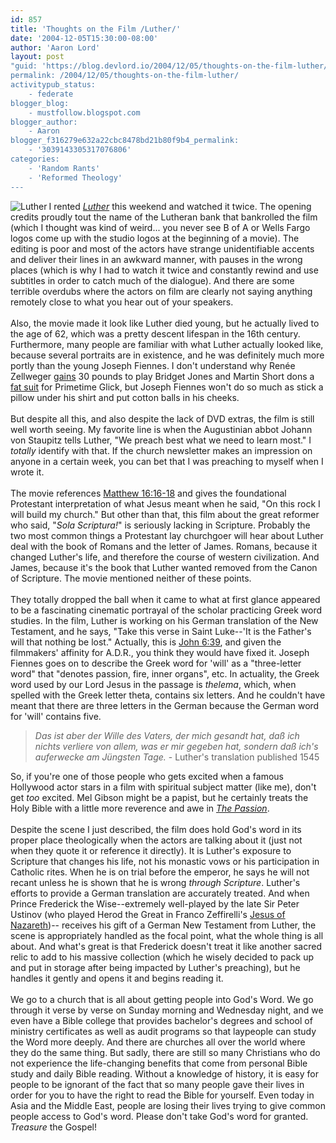 ```yaml
---
id: 857
title: 'Thoughts on the Film /Luther/'
date: '2004-12-05T15:30:00-08:00'
author: 'Aaron Lord'
layout: post
"guid: 'https://blog.devlord.io/2004/12/05/thoughts-on-the-film-luther/'
permalink: /2004/12/05/thoughts-on-the-film-luther/
activitypub_status:
    - federate
blogger_blog:
    - mustfollow.blogspot.com
blogger_author:
    - Aaron
blogger_f316279e632a22cbc8478bd21b80f9b4_permalink:
    - '3039143305317076806'
categories:
    - 'Random Rants'
    - 'Reformed Theology'
---
```


<a href="http://www.amazon.com/exec/obidos/ASIN/B0002C9D9U/lbmusic"><img align="left" alt="Luther" border="0" src="http://images.amazon.com/images/P/B0002C9D9U.01._SCMZZZZZZZ_.jpg" /></a> I rented <a href="http://www.amazon.com/exec/obidos/ASIN/B0002C9D9U/lbmusic"><i>Luther</i></a> this weekend and watched it twice.  The opening credits proudly tout the name of the Lutheran bank that bankrolled the film (which I thought was kind of weird...  you never see B of A or Wells Fargo logos come up with the studio logos at the beginning of a movie).  The editing is poor and most of the actors have strange unidentifiable accents and deliver their lines in an awkward manner, with pauses in the wrong places (which is why I had to watch it twice and constantly rewind and use subtitles in order to catch much of the dialogue).  And there are some terrible overdubs where the actors on film are clearly not saying anything remotely close to what you hear out of your speakers.<br /><br />Also, the movie made it look like Luther died young, but he actually lived to the age of 62, which was a pretty descent lifespan in the 16th century.  Furthermore, many people are familiar with what Luther actually looked like, because several portraits are in existence, and he was definitely much more portly than the young Joseph Fiennes.  I don't understand why Renée Zellweger <a href="http://www.greencine.com/list?action=viewList&amp;listID=4400" target="_blank" rel="noopener">gains</a> 30 pounds to play Bridget Jones and Martin Short dons a <a href="http://www.freep.com/entertainment/movies/pad24_20010724.htm" target="_blank" rel="noopener">fat suit</a> for Primetime Glick, but Joseph Fiennes won't do so much as stick a pillow under his shirt and put cotton balls in his cheeks.<br /><br />But despite all this, and also despite the lack of DVD extras, the film is still well worth seeing.  My favorite line is when the Augustinian abbot Johann von Staupitz tells Luther, "We preach best what we need to learn most."  I <i>totally</i> identify with that.  If the church newsletter makes an impression on anyone in a certain week, you can bet that I was preaching to myself when I wrote it.<br /><br />The movie references <a href="http://www.biblegateway.com/cgi-bin/bible?language=english&amp;passage=Matthew+16%3A16-18&amp;version=ESV" target="_blank" rel="noopener">Matthew 16:16-18</a> and gives the foundational Protestant interpretation of what Jesus meant when he said, "On this rock I will build my church."  But other than that, this film about the great reformer who said, "<i>Sola Scriptura!</i>" is seriously lacking in Scripture.  Probably the two most common things a Protestant lay churchgoer will hear about Luther deal with the book of Romans and the letter of James.  Romans, because it changed Luther's life, and therefore the course of western civilization.  And James, because it's the book that Luther wanted removed from the Canon of Scripture.  The movie mentioned neither of these points.<br /><br />They totally dropped the ball when it came to what at first glance appeared to be a fascinating cinematic portrayal of the scholar practicing Greek word studies.  In the film, Luther is working on his German translation of the New Testament, and he says, "Take this verse in Saint Luke--'It is the Father's will that nothing be lost."  Actually, this is <a href="http://www.biblegateway.com/cgi-bin/bible?language=english&amp;version=NKJV&amp;passage=John+6%3A39&amp;x=0&amp;y=0" target="_blank" rel="noopener">John 6:39</a>, and given the filmmakers' affinity for A.D.R., you think they would have fixed it.  Joseph Fiennes goes on to describe the Greek word for 'will' as a "three-letter word" that "denotes passion, fire, inner organs", etc.  In actuality, the Greek word used by our Lord Jesus in the passage is <i>thelema</i>, which, when spelled with the Greek letter theta, contains six letters.  And he couldn't have meant that there are three letters in the German because the German word for 'will' contains five.<br /><blockquote><i>Das ist aber der Wille des Vaters, der mich gesandt hat, daß ich nichts verliere von allem, was er mir gegeben hat, sondern daß ich's auferwecke am Jüngsten Tage.</i> - Luther's translation published 1545</blockquote>So, if you're one of those people who gets excited when a famous Hollywood actor stars in a film with spiritual subject matter (like me), don't get <i>too</i> excited.  Mel Gibson might be a papist, but he certainly treats the Holy Bible with a little more reverence and awe in <a href="http://www.amazon.com/exec/obidos/ASIN/B00028HBKM/lbmusic"><i>The Passion</i></a>.<br /><br />Despite the scene I just described, the film does hold God's word in its proper place theologically when the actors are talking about it (just not when they quote it or reference it directly).  It is Luther's exposure to Scripture that changes his life, not his monastic vows or his participation in Catholic rites.  When he is on trial before the emperor, he says he will not recant unless he is shown that he is wrong <i>through Scripture</i>.  Luther's efforts to provide a German translation are accurately treated.  And when Prince Frederick the Wise--extremely well-played by the late Sir Peter Ustinov (who played Herod the Great in Franco Zeffirelli's <a href="http://www.blogger.com/post-edit.g?blogID=2602771351651662379&amp;postID=3039143305317076806">Jesus of Nazareth</a>)-- receives his gift of a German New Testament from Luther, the scene is appropriately handled as the focal point, what the whole thing is all about.  And what's great is that Frederick doesn't treat it like another sacred relic to add to his massive collection (which he wisely decided to pack up and put in storage after being impacted by Luther's preaching), but he handles it gently and opens it and begins reading it.<br /><br />We go to a church that is all about getting people into God's Word.  We go through it verse by verse on Sunday morning and Wednesday night, and we even have a Bible college that provides bachelor's degrees and school of ministry certificates as well as audit programs so that laypeople can study the Word more deeply.  And there are churches all over the world where they do the same thing.  But sadly, there are still so many Christians who do not experience the life-changing benefits that come from personal Bible study and daily Bible reading.  Without a knowledge of history, it is easy for people to be ignorant of the fact that so many people gave their lives in order for you to have the right to read the Bible for yourself.  Even today in Asia and the Middle East, people are losing their lives trying to give common people access to God's word.  Please don't take God's word for granted.  <i>Treasure</i> the Gospel!<div class="blogger-post-footer"></div>